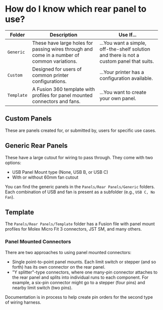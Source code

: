 # How do I know which rear panel to use?

| Folder           | Description | Use If... |
|------------------|-------------|-----------|
| `Generic`        | These have large holes for passing wires through and come in a number of common variations. | ...You want a simple, off-the-shelf solution and there is not a custom panel that suits. |
| `Custom`         | Designed for users of common printer configurations. | ...Your printer has a configuration available. |
| `Template`       | A Fusion 360 template with profiles for panel mounted connectors and fans. | ...You want to create your own panel. |

## Custom Panels

These are panels created for, or submitted by, users for specific use cases.

## Generic Rear Panels

These have a large cutout for wiring to pass through. They come with two options:

- USB Panel Mount type (None, USB B, or USB C)
- With or without 60mm fan cutout

You can find the generic panels in the `Panels/Rear Panels/Generic` folders. Each combination of USB and fan is present as a subfolder (e.g., `USB C, No Fan`).

## Template

The `Panels/Rear Panels/Template` folder has a Fusion file with panel mount profiles for Molex Micro Fit 3 connectors, JST SM, and many others.

### Panel Mounted Connectors

There are two approaches to using panel mounted connectors:

- Single point-to-point panel mounts. Each limit switch or stepper (and so forth) has its own connector on the rear panel.
- "Y splitter"-type connectors, where one many-pin connector attaches to the rear panel and splits into individual runs to each component. For example, a six-pin connector might go to a stepper (four pins) and nearby limit switch (two pins).

Documentation is in process to help create pin orders for the second type of wiring harness.